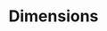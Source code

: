 ---
bigquery: https://console.cloud.google.com/bigquery?p=covid-19-dimensions-ai&page=table&d=data&t=publications
contributors: Digital Science, https://www.digital-science.com/
cost: Free for personal, non-commercial use.
description: Dimensions contains more than 100 million publications, ranging from
  articles published in scholarly journals, books and book chapters, to preprints
  and conference proceedings. All publications are contextualized with linked data
  sets, funding, publications, patents, clinical trials, and policy documents. You
  can also view associated categories, funders, institutions, and researcher profiles.
documentation: https://docs.dimensions.ai/bigquery/index.html
last_edit: 04/10/2022, 04:52:27
location: https://www.dimensions.ai/products/free/
maintained_by: Digital Science, https://www.digital-science.com/
schema_fields:
- date
- type
- supporting_grant_ids
- research_org_cities
- original_abstract
- patent_ids
- inventor_names
- funding_gbp
- investigators
- granted_date
- labels
- category_icrp_cso
- ipcr
- family_members_ids
- title
- authors
- id
- publication_date
- proceedings_title
- category_icrp_ct
- clinical_trial_ids
- volume
- end_year
- citations
- repository_name
- links
- funding_cny
- category_bra
- journal_lists
- research_org_state_names
- embargo_date
- grant_number
- funder_org_acronyms
- research_org_state_codes
- funding_usd
- funding_details
- funder_org_cities
- funder_countries
- application_number
- category_hrcs_hc
- category_rcdc
- pmid
- mesh_terms
- concepts
- acronym
- funder_orgs
- priority_date
- registry
- issue
- created_date
- citation_string
- mesh_headings
- kind
- category_sdg
- original_assignee
- cited_by_ids
- foa_number
- research_orgs
- description
- assignee_orgs
- altmetrics
- publication_year
- researcher_ids
- original_assignee_countries
- family_count
- resulting_publication_doi
- subtitles
- family_id
- editors
- gender
- filing_status
- publisher
- category_hra
- start_year
- category_uoa
- email_address
- funding_nzd
- funding_eur
- associated_grant_ids
- arxiv_id
- metrics
- active_years
- assignee_countries
- current_assignee_countries
- language
- date_imported_gbq
- funding_chf
- reference_ids
- pages
- conditions
- types
- category_hrcs_rac
- year
- funding_cad
- start_date
- legal_status
- research_org_countries
- category_for
- abstract
- filing_date
- date_normal
- cpc
- resulting_publication_ids
- expiration_date
- repository_url
- date_print
- associated_publication_pmid
- original_title
- publication_ids
- external_ids
- current_assignee_orgs
- status
- legal_events
- funder_org
- associated_publication_doi
- categories
- wikipedia_url
- granted_year
- conference
- funding_aud
- funding_amount
- organisation_details
- funder_org_state_codes
- repository_id
- funder_org_countries
- acronyms
- priority_year
- license
- funding_jpy
- current_assignee
- associated_publication_arxiv_id
- research_org_country_names
- jurisdiction
- end_date
- filing_year
- book_series_title
- isbn
- open_access_categories
- established
- brief_title
- relationships
- research_org_city_names
- doi
- name
- citations_count
- linkout
- address
- date_modified
- acknowledgements
- date_online
- source_id
- parent_id
- date_inserted
- funding_currency
- expiration_year
- interventions
- pmcid
- associated_publication_id
- journal
- original_assignee_orgs
- open_access_categories_v2
- book_title
- aliases
- eisbn
- phase
shortname: dimensions
tags:
- scholarly literature
- patents
- funding
- clinical trials
- academic profiles
terms_of_use: 'Use of both the Dimensions COVID-19 dataset and full Dimensions dataset
  are subject to the Dimensions Terms of use: https://www.dimensions.ai/policies-terms-legal '
title: Dimensions
uuid: dcff88bd-fe6b-4fdb-8159-809bf9d7bc1c
---